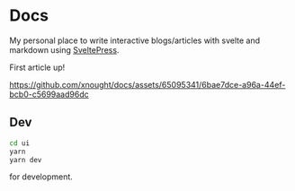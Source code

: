 # Docs

My personal place to write interactive blogs/articles with svelte and markdown using [SveltePress](https://sveltepress.site/).

First article up!

https://github.com/xnought/docs/assets/65095341/6bae7dce-a96a-44ef-bcb0-c5699aad96dc


## Dev

```bash
cd ui
yarn
yarn dev
```

for development.
